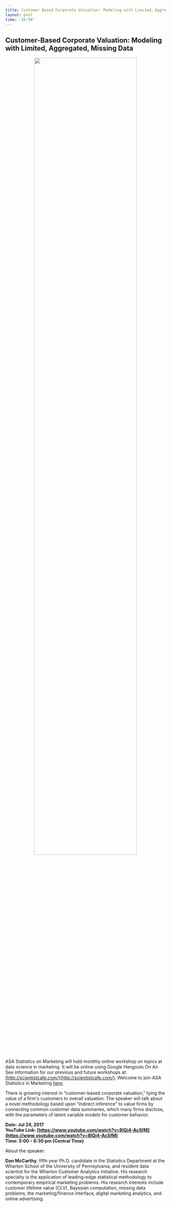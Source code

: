 ```yaml
---
title: Customer Based Corporate Valuation: Modeling with Limited，Aggregated，Missing Data (Online Workshop)
layout: post
time: '15:54'
---
```


## Customer-Based Corporate Valuation: Modeling with Limited, Aggregated, Missing Data

<p align="center">
  <img src="http://scientistcafe.com/images/Corporate-Valuation-Services.png"  width="80%" />
</p>


ASA Statistics on Marketing will hold monthly online workshop on topics at data science in marketing. 
It will be online using Google Hangouts On Air. See information for our previous and 
future workshops at: [http://scientistcafe.com/](http://scientistcafe.com/).  Welcome to join ASA Statistics in Marketing 
[here](http://community.amstat.org/statisticsinmarketingsection/home).  

There is growing interest in “customer-based corporate valuation,” tying the value of a firm's customers to 
overall valuation. The speaker will talk about a novel methodology based upon “indirect inference” to value 
firms by connecting common customer data summaries, which many firms disclose, with the parameters of latent 
variable models for customer behavior.

**Date: Jul 24, 2017**  
**YouTube Link: [https://www.youtube.com/watch?v=8IQi4-AcSfM](https://www.youtube.com/watch?v=8IQi4-AcSfM)**  
**Time: 5:00 – 6:30 pm (Central Time)**  

About the speaker: 

**Dan McCarthy**, fifth year Ph.D. candidate in the Statistics Department at the Wharton School of the University of 
Pennsylvania, and resident data scientist for the Wharton Customer Analytics Initiative. His research specialty 
is the application of leading-edge statistical methodology to contemporary empirical marketing problems. 
His research interests include customer lifetime value (CLV), Bayesian computation, missing data problems, 
the marketing/finance interface, digital marketing analytics, and online advertising.